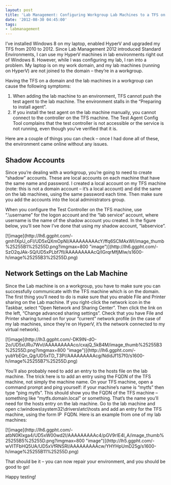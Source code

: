 ```yaml
---
layout: post
title: 'Lab Management: Configuring Workgroup Lab Machines to a TFS on a Domain'
date: '2012-08-30 04:45:00'
tags:
- labmanagement
---
```


I’ve installed Windows 8 on my laptop, enabled HyperV and upgraded my TFS from 2010 to 2012. Since Lab Management 2012 introduced Standard Environments, I can use my HyperV machines in lab environments right out of Windows 8. However, while I was configuring my lab, I ran into a problem. My laptop is on my work domain, and my lab machines (running on HyperV) are not joined to the domain – they’re in a workgroup.

Having the TFS on a domain and the lab machines in a workgroup can cause the following symptoms:

1. When adding the lab machine to an environment, TFS cannot push the test agent to the lab machine. The environment stalls in the “Preparing to install agent”.
2. If you install the test agent on the lab machine manually, you cannot connect to the controller on the TFS machine. The Test Agent Config Tool complains that the test controller is not accessible or the service is not running, even though you’ve verified that it is.

Here are a couple of things you can check – once I had done all of these, the environment came online without any issues.

## Shadow Accounts

Since you’re dealing with a workgroup, you’re going to need to create “shadow” accounts. These are local accounts on each machine that have the same name and password. I created a local account on my TFS machine (note: this is not a domain account – it’s a local account) and did the same on the lab machines, using the same password each time. Then make sure you add the accounts into the local administrators group.

When you configure the Test Controller on the TFS machine, use “.\username” for the logon account and the “lab service” account, where username is the name of the shadow account you created. In the figure below, you’ll see how I’ve done that using my shadow account, “labservice”.

<!--kg-card-begin: html-->[![image](http://lh6.ggpht.com/-gmh1XpU_oFI/UD5xQXmOpNI/AAAAAAAAAcY/ffq6SCMAxWI/image_thumb%25255B1%25255D.png?imgmax=800 "image")](http://lh6.ggpht.com/-SzO2qJAk-SQ/UD5xPLbf7fI/AAAAAAAAAcQ/IGrqrMfjMIw/s1600-h/image%25255B3%25255D.png)<!--kg-card-end: html-->
## Network Settings on the Lab Machine

Since the Lab machine is on a workgroup, you have to make sure you can successfully communicate with the TFS machine which is on the domain. The first thing you’ll need to do is make sure that you enable File and Printer sharing on the Lab machine. If you right-click the network icon in the Taskbar, select “Open Network and Sharing Center”. Then click the link on the left, “Change advanced sharing settings”. Check that you have File and Printer sharing turned on for your “current” network profile (in the case of my lab machines, since they’re on HyperV, it’s the network connected to my virtual network).

<!--kg-card-begin: html-->[![image](http://lh3.ggpht.com/-DK9IN-dO-2o/UD5xURu7WvI/AAAAAAAAAco/cxajQ_5kB4M/image_thumb%25255B3%25255D.png?imgmax=800 "image")](http://lh6.ggpht.com/-yubYbEQn_Qg/UD5xTD_T3PI/AAAAAAAAAcg/NdidJf1S7f0/s1600-h/image%25255B7%25255D.png)<!--kg-card-end: html-->

You’ll also probably need to add an entry to the hosts file on the lab machine. The trick here is to add an entry using the FQDN of the TFS machine, not simply the machine name. On your TFS machine, open a command prompt and ping yourself: if your machine’s name is “mytfs” then type “ping mytfs”. This should show you the FQDN of the TFS machine – something like “mytfs.domain.local” or something. That’s the name you’ll need for the hosts entry on the lab machine. Go to the lab machine and open c:\windows\system32\drivers\etc\hosts and add an entry for the TFS machine, using the form IP &nbsp;FQDN. Here is an example from one of my lab machines:

<!--kg-card-begin: html-->[![image](http://lh6.ggpht.com/-atbN0Klxga4/UD5xW00wd2I/AAAAAAAAAc4/pGV9rIE4l_A/image_thumb%25255B5%25255D.png?imgmax=800 "image")](http://lh5.ggpht.com/-wVITFbHQ5UA/UD5xVfRNSRI/AAAAAAAAAcw/YHYHpUmD25g/s1600-h/image%25255B11%25255D.png)<!--kg-card-end: html-->

That should be it – you can now repair your environment, and you should be good to go!

Happy testing!

